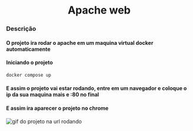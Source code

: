 <h1 align="center"> Apache web </h1>

### Descrição

#### O projeto ira rodar o apache em um maquina virtual docker automaticamente

#### Iniciando o projeto

```bash
docker compose up
```

#### E assim o projeto vai estar rodando, entre em um navegador e coloque o ip da sua maquina mais e :80 no final

#### E assim ira aparecer o projeto no chrome

![gif do projeto na url rodando](../../.github/exemple-project-apache-web.gif)
